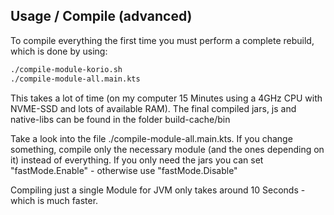 ## Usage / Compile (advanced)

To compile everything the first time you must perform a complete rebuild, which is done by using:

```bash
./compile-module-korio.sh
./compile-module-all.main.kts
```

This takes a lot of time (on my computer 15 Minutes using a 4GHz CPU with NVME-SSD and lots of available RAM).
The final compiled jars, js and native-libs can be found in the folder build-cache/bin

Take a look into the file ./compile-module-all.main.kts.
If you change something, compile only the necessary module (and the ones depending on it) instead of everything.
If you only need the jars you can set "fastMode.Enable" - otherwise use "fastMode.Disable"

Compiling just a single Module for JVM only takes around 10 Seconds - which is much faster.
